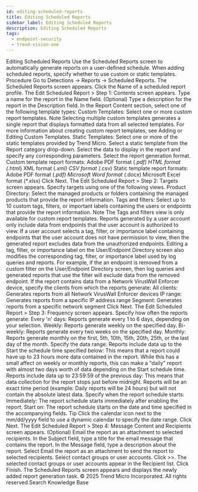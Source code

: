 ```yaml
---
id: editing-scheduled-reports
title: Editing Scheduled Reports
sidebar_label: Editing Scheduled Reports
description: Editing Scheduled Reports
tags:
  - endpoint-security
  - trend-vision-one
---
```


 Editing Scheduled Reports Use the Scheduled Reports screen to automatically generate reports on a user-defined schedule. When adding scheduled reports, specify whether to use custom or static templates. Procedure Go to Detections → Reports → Scheduled Reports. The Scheduled Reports screen appears. Click the Name of a scheduled report profile. The Edit Scheduled Report > Step 1: Contents screen appears. Type a name for the report in the Name field. (Optional) Type a description for the report in the Description field. In the Report Content section, select one of the following template types: Custom Templates: Select one or more custom report templates. Note Selecting multiple custom templates generates a single report that displays formatted data from all selected templates. For more information about creating custom report templates, see Adding or Editing Custom Templates. Static Templates: Select one or more of the static templates provided by Trend Micro. Select a static template from the Report category drop-down. Select the data to display in the report and specify any corresponding parameters. Select the report generation format. Custom template report formats: Adobe PDF format (*.pdf) HTML format (*.html) XML format (*.xml) CSV format (*.csv) Static template report formats: Adobe PDF format (*.pdf) Microsoft Word format (*.docx) Microsoft Excel format (*.xlsx) Click Next. The Edit Scheduled Report > Step 2: Targets screen appears. Specify targets using one of the following views. Product Directory: Select the managed products or folders containing the managed products that provide the report information. Tags and filters: Select up to 10 custom tags, filters, or important labels containing the users or endpoints that provide the report information. Note The Tags and filters view is only available for custom report templates. Reports generated by a user account only include data from endpoints that the user account is authorized to view. If a user account selects a tag, filter, or importance label containing endpoints that the user account does not have permission to view, then the generated report excludes data from the unauthorized endpoints. Editing a tag, filter, or importance label on the User/Endpoint Directory screen also modifies the corresponding tag, filter, or importance label used by log queries and reports. For example, if the an endpoint is removed from a custom filter on the User/Endpoint Directory screen, then log queries and generated reports that use the filter will exclude data from the removed endpoint. If the report contains data from a Network VirusWall Enforcer device, specify the clients from which the reports generate: All clients: Generates reports from all Network VirusWall Enforcer devices IP range: Generates reports from a specific IP address range Segment: Generates reports from a specific network segment Click Next. The Edit Scheduled Report > Step 3: Frequency screen appears. Specify how often the reports generate: Every 'n' days: Reports generate every 1 to 6 days, depending on your selection. Weekly: Reports generate weekly on the specified day. Bi-weekly: Reports generate every two weeks on the specified day. Monthly: Reports generate monthly on the first, 5th, 10th, 15th, 20th, 25th, or the last day of the month. Specify the data range: Reports include data up to the Start the schedule time specified below: This means that a report could have up to 23 hours more data contained in the report. While this has a small affect on weekly or monthly reports, this can make a "daily" report with almost two days worth of data depending on the Start schedule time. Reports include data up to 23:59:59 of the previous day: This means that data collection for the report stops just before midnight. Reports will be an exact time period (example: Daily reports will be 24 hours) but will not contain the absolute latest data. Specify when the report schedule starts: Immediately: The report schedule starts immediately after enabling the report. Start on: The report schedule starts on the date and time specified in the accompanying fields. Tip Click the calendar icon next to the mm/dd/yyyy field to use a dynamic calendar to specify the date range. Click Next. The Edit Scheduled Report > Step 4: Message Content and Recipients screen appears. (Optional) Email the report as an attachment to selected recipients. In the Subject field, type a title for the email message that contains the report. In the Message field, type a description about the report. Select Email the report as an attachment to send the report to selected recipients. Select contact groups or user accounts. Click >>. The selected contact groups or user accounts appear in the Recipient list. Click Finish. The Scheduled Reports screen appears and displays the newly added report generation task. © 2025 Trend Micro Incorporated. All rights reserved.Search Knowledge Base